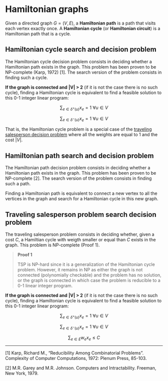 # Hamiltonian graphs

Given a directed graph $G = (V, E)$, a __Hamiltonian path__ is a path that visits each vertex exactly once. A __Hamiltonian cycle__ (or __Hamiltonian circuit__) is a Hamiltonian path that is a cycle.



## Hamiltonian cycle search and decision problem

The Hamiltonian cycle decision problem consists in deciding whether a Hamiltonian path exists in the graph. This problem has been proven to be NP-complete (Karp, 1972) [1]. The search version of the problem consists in finding such a cycle.

__If the graph is connected and__ $\textbf{|V| > 2}$ (if it is not the case there is no such cycle), finding a Hamiltonian cycle is equivalent to find a feasible solution to this 0-1 integer linear program:


$$ \sum_{e \in \delta^+(u)} x_e = 1 \ \forall u \in V $$

$$ \sum_{e \in \delta^-(u)} x_e = 1 \ \forall u \in V $$


That is, the Hamiltonian cycle problem is a special case of the [traveling salesperson decision problem](#traveling-salesperson-problem) where all the weights are equal to 1 and the cost $|V|$.

## Hamiltonian path search and decision problem

The Hamiltonian path decision problem consists in deciding whether a Hamiltonian path exists in the graph. This problem has been proven to be NP-complete [2]. The search version of the problem consists in finding such a path.

Finding a Hamiltonian path is equivalent to connect a new vertex to all the vertices in the graph and search for a Hamiltonian cycle in this new graph.

## Traveling salesperson problem search decision problem

The traveling salesperson problem consists in deciding whether, given a cost $C$, a Hamiltian cycle with weigth smaller or equal than $C$ exists in the graph. This problem is NP-complete (Proof 1).

> __Proof 1__
>
> TSP is NP-hard since it is a generalization of the Hamiltonian cycle problem. However, it remains in NP as either the graph is not connected (polynomially checkable) and the problem has no solution, or the graph is connected in which case the problem is reducible to a 0-1 linear integer program.

__If the graph is connected and__ $\textbf{|V| > 2}$ (if it is not the case there is no such cycle), finding a Hamiltonian cycle is equivalent to find a feasible solution to this 0-1 integer linear program:


$$ \sum_{e \in \delta^+(u)} x_e = 1 \ \forall u \in V $$

$$ \sum_{e \in \delta^-(u)} x_e = 1 \ \forall u \in V $$

$$ \sum_{e \in E} w_e x_e \leq C$$

---
[1] Karp, Richard M., “Reducibility Among Combinatorial Problems”.
Complexity of Computer Computations, 1972: Plenum Press, 85-103.

[2] M.R. Garey and M.R. Johnson. Computers and Intractability. Freeman, New
York, 1979.